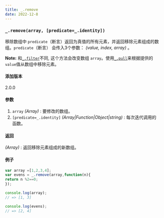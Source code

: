 ```yaml
---
title: _.remove
date: 2022-12-8
---
```

### `_.remove(array, [predicate=_.identity])`

移除数组中 `predicate`（断言）返回为真值的所有元素，并返回移除元素组成的数组。`predicate`（断言） 会传入3个参数：  *(value, index, array)* 。

**Note:** 和[`_.filter`](https://www.lodashjs.com/docs/lodash.remove#filter)不同, 这个方法会改变数组 `array`。使用[`_.pull`](https://www.lodashjs.com/docs/lodash.remove#pull)来根据提供的 `value`值从数组中移除元素。

#### 添加版本

2.0.0

#### 参数

1. `array`  *(Array)* : 要修改的数组。
2. `[predicate=_.identity]`  *(Array|Function|Object|string)* : 每次迭代调用的函数。

#### 返回

 *(Array)* : 返回移除元素组成的新数组。

#### 例子

```js
var array =[1,2,3,4];
var evens = _.remove(array,function(n){
return n %2==0;
});

console.log(array);
// => [1, 3]

console.log(evens);
// => [2, 4]
```
